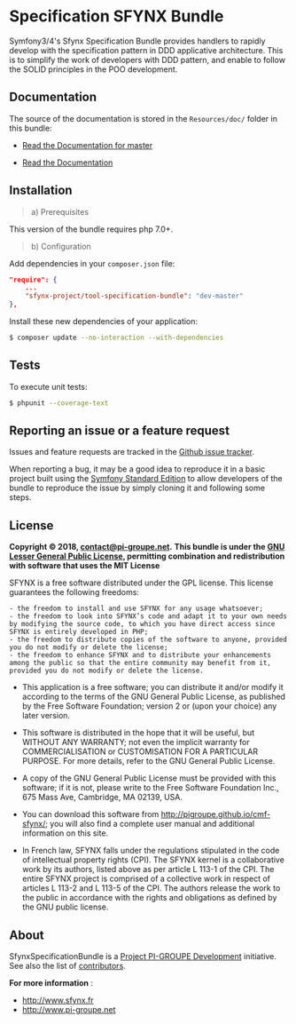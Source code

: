 ﻿# Specification SFYNX Bundle

Symfony3/4's Sfynx Specification Bundle provides handlers to rapidly develop with the specification pattern in DDD applicative architecture.
This is to simplify the work of developers with DDD pattern, and enable to follow the SOLID principles in the POO development.

## Documentation
 
The source of the documentation is stored in the `Resources/doc/` folder in this bundle:

* [Read the Documentation for master](https://github.com/pigroupe/SfynxSpecificationBundle/blob/master/Resources/doc/index.md)

* [Read the Documentation](Resources/doc/index.md)

## Installation

> a) Prerequisites

This version of the bundle requires php 7.0+.

> b) Configuration

Add dependencies in your `composer.json` file:

```json
"require": {
    ...
    "sfynx-project/tool-specification-bundle": "dev-master"
},
```

Install these new dependencies of your application:

```sh
$ composer update --no-interaction --with-dependencies
```

## Tests

To execute unit tests:
```sh
$ phpunit --coverage-text
```

## Reporting an issue or a feature request

Issues and feature requests are tracked in the [Github issue tracker](https://github.com/pigroupe/SfynxSpecificationBundle/issues).

When reporting a bug, it may be a good idea to reproduce it in a basic project
built using the [Symfony Standard Edition](https://github.com/symfony/symfony-standard)
to allow developers of the bundle to reproduce the issue by simply cloning it
and following some steps.

## License

**Copyright © 2018, contact@pi-groupe.net.**
**This bundle is under the [GNU Lesser General Public License](LICENSE), permitting combination and redistribution with software that uses the MIT License**

SFYNX is a free software distributed under the GPL license. This license guarantees the following freedoms:

```
- the freedom to install and use SFYNX for any usage whatsoever;
- the freedom to look into SFYNX’s code and adapt it to your own needs by modifying the source code, to which you have direct access since SFYNX is entirely developed in PHP;
- the freedom to distribute copies of the software to anyone, provided you do not modify or delete the license;
- the freedom to enhance SFYNX and to distribute your enhancements among the public so that the entire community may benefit from it, provided you do not modify or delete the license.
```

- This application is a free software; you can distribute it and/or modify it according to the terms of the GNU General Public License, as published by the Free Software Foundation; version 2 or (upon your choice) any later version.

- This software is distributed in the hope that it will be useful, but WITHOUT ANY WARRANTY; not even the implicit warranty for COMMERCIALISATION or CUSTOMISATION FOR A PARTICULAR PURPOSE. For more details, refer to the GNU General Public License.

- A copy of the GNU General Public License must be provided with this software; if it is not, please write to the Free Software Foundation Inc., 675 Mass Ave, Cambridge, MA 02139, USA.

- You can download this software from http://pigroupe.github.io/cmf-sfynx/; you will also find a complete user manual and additional information on this site.

- In French law, SFYNX falls under the regulations stipulated in the code of intellectual property rights (CPI). The SFYNX kernel is a collaborative work by its authors, listed above as per article L 113-1 of the CPI. The entire SFYNX project is comprised of a collective work in respect of articles L 113-2 and L 113-5 of the CPI. The authors release the work to the public in accordance with the rights and obligations as defined by the GNU public license.

## About

SfynxSpecificationBundle is a [Project PI-GROUPE Development](https://github.com/pigroupe) initiative.
See also the list of [contributors](https://github.com/orgs/pigroupe/people).

**For more information** : 
* http://www.sfynx.fr
* http://www.pi-groupe.net
